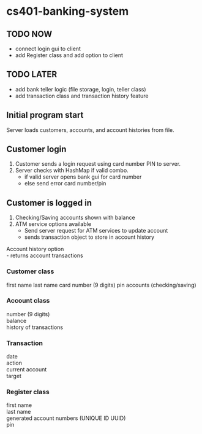 # cs401-banking-system

## TODO NOW
- connect login gui to client
- add Register class and add option to client

## TODO LATER
- add bank teller logic (file storage, login, teller class)
- add transaction class and transaction history feature

## Initial program start
Server loads customers, accounts, and account histories from file.

## Customer login
1. Customer sends a login request using card number PIN to server.  
2. Server checks with HashMap if valid combo.  
	- if valid server opens bank gui for card number
	- else send error card number/pin

## Customer is logged in
1. Checking/Saving accounts shown with balance  
2. ATM service options available  
	- Send server request for ATM services to update account  
	- sends transaction object to store in account history
	
Account history option  
	- returns account transactions


### Customer class
first name
last name
card number (9 digits)
pin
accounts (checking/saving)

### Account class
number	(9 digits)  
balance  
history of transactions  

### Transaction
date  
action  
current account  
target  

### Register class
first name  
last name  
generated account numbers (UNIQUE ID UUID)  
pin  